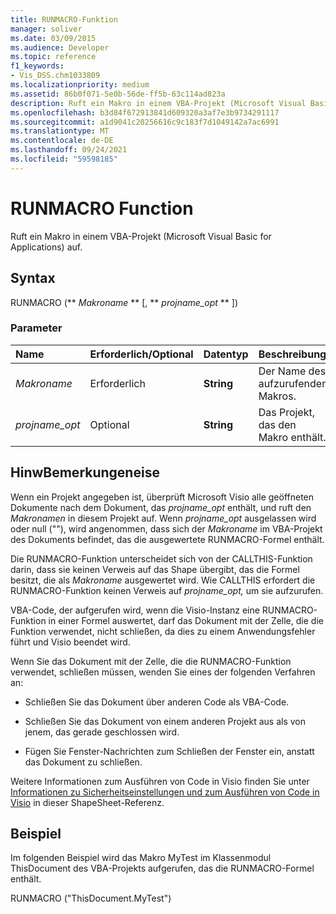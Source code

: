 ```yaml
---
title: RUNMACRO-Funktion
manager: soliver
ms.date: 03/09/2015
ms.audience: Developer
ms.topic: reference
f1_keywords:
- Vis_DSS.chm1033809
ms.localizationpriority: medium
ms.assetid: 86b0f071-5e0b-56de-ff5b-63c114ad823a
description: Ruft ein Makro in einem VBA-Projekt (Microsoft Visual Basic for Applications) auf.
ms.openlocfilehash: b3d84f672913841d609320a3af7e3b9734291117
ms.sourcegitcommit: a1d9041c20256616c9c183f7d1049142a7ac6991
ms.translationtype: MT
ms.contentlocale: de-DE
ms.lasthandoff: 09/24/2021
ms.locfileid: "59598185"
---
```

# <a name="runmacro-function"></a>RUNMACRO Function

Ruft ein Makro in einem VBA-Projekt (Microsoft Visual Basic for Applications) auf. 
  
## <a name="syntax"></a>Syntax

RUNMACRO (** *Makroname* ** [, ** *projname_opt* ** ]) 
  
### <a name="parameters"></a>Parameter

|**Name**|**Erforderlich/Optional**|**Datentyp**|**Beschreibung**|
|:-----|:-----|:-----|:-----|
| _Makroname_ <br/> |Erforderlich  <br/> |**String** <br/> |Der Name des aufzurufenden Makros.  <br/> |
| _projname_opt_ <br/> |Optional  <br/> |**String** <br/> | Das Projekt, das den Makro enthält.  <br/> |
   
## <a name="remarks"></a>HinwBemerkungeneise

Wenn ein Projekt angegeben ist, überprüft Microsoft Visio alle geöffneten Dokumente nach dem Dokument, das _projname_opt_ enthält, und ruft den _Makronamen_ in diesem Projekt auf. Wenn  _projname_opt_ ausgelassen wird oder null (""), wird angenommen, dass sich der  _Makroname_ im VBA-Projekt des Dokuments befindet, das die ausgewertete RUNMACRO-Formel enthält. 
  
Die RUNMACRO-Funktion unterscheidet sich von der CALLTHIS-Funktion darin, dass sie keinen Verweis auf das Shape übergibt, das die Formel besitzt, die als  _Makroname_ ausgewertet wird. Wie CALLTHIS erfordert die RUNMACRO-Funktion keinen Verweis auf  _projname_opt,_ um sie aufzurufen. 
  
 VBA-Code, der aufgerufen wird, wenn die Visio-Instanz eine RUNMACRO-Funktion in einer Formel auswertet, darf das Dokument mit der Zelle, die die Funktion verwendet, nicht schließen, da dies zu einem Anwendungsfehler führt und Visio beendet wird. 
  
Wenn Sie das Dokument mit der Zelle, die die RUNMACRO-Funktion verwendet, schließen müssen, wenden Sie eines der folgenden Verfahren an:
  
- Schließen Sie das Dokument über anderen Code als VBA-Code.
    
- Schließen Sie das Dokument von einem anderen Projekt aus als von jenem, das gerade geschlossen wird.
    
- Fügen Sie Fenster-Nachrichten zum Schließen der Fenster ein, anstatt das Dokument zu schließen.
    
Weitere Informationen zum Ausführen von Code in Visio finden Sie unter [Informationen zu Sicherheitseinstellungen und zum Ausführen von Code in Visio](about-security-settings-and-running-code-in-visio-shapesheet.md) in dieser ShapeSheet-Referenz. 
  
## <a name="example"></a>Beispiel

Im folgenden Beispiel wird das Makro MyTest im Klassenmodul ThisDocument des VBA-Projekts aufgerufen, das die RUNMACRO-Formel enthält. 
  
RUNMACRO ("ThisDocument.MyTest") 
  

